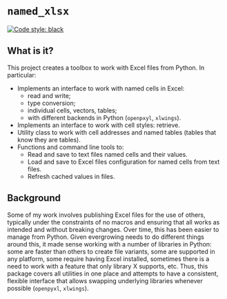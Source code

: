 # `named_xlsx`

[![Code style: black](
https://img.shields.io/badge/code%20style-black-000000.svg)](
https://github.com/psf/black)

## What is it?
This project creates a toolbox to work with Excel files from Python. In particular:
* Implements an interface to work with named cells in Excel:
  * read and write;
  * type conversion;
  * individual cells, vectors, tables;
  * with different backends in Python (`openpxyl`, `xlwings`).
* Implements an interface to work with cell styles: retrieve.
* Utility class to work with cell addresses and named tables (tables that know they are tables).
* Functions and command line tools to:
  * Read and save to text files named cells and their values.
  * Load and save to Excel files configuration for named cells from text files.
  * Refresh cached values in files.

## Background
Some of my work involves publishing Excel files for the use of others,
typically under the constraints of no macros and ensuring that all works as intended
and without breaking changes.
Over time, this has been easier to manage from Python.
Given evergrowing needs to do different things around this, 
it made sense working with a number of libraries in Python:
some are faster than others to create file variants, 
some are supported in any platform, 
some require having Excel installed,
sometimes there is a need to work with a feature that only library X supports, etc.
Thus, this package covers all utilities in one place and attempts to have a
consistent, flexible interface that allows swapping underlying libraries whenever possible
(`openpyxl`, `xlwings`).
